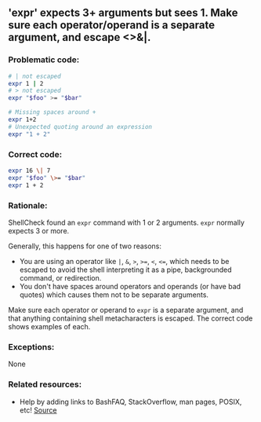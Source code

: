 ## 'expr' expects 3+ arguments but sees 1. Make sure each operator/operand is a separate argument, and escape <>&|.

### Problematic code:

```sh
# | not escaped
expr 1 | 2
# > not escaped
expr "$foo" >= "$bar"

# Missing spaces around +
expr 1+2
# Unexpected quoting around an expression
expr "1 + 2"
```

### Correct code:

```sh
expr 16 \| 7
expr "$foo" \>= "$bar"
expr 1 + 2
```

### Rationale:

ShellCheck found an `expr` command with 1 or 2 arguments. `expr` normally expects 3 or more.

Generally, this happens for one of two reasons:

* You are using an operator like `|`, `&`, `>`, `>=`, `<`, `<=`, which needs to be escaped to avoid the shell interpreting it as a pipe, backgrounded command, or redirection.
* You don't have spaces around operators and operands (or have bad quotes) which causes them not to be separate arguments.

Make sure each operator or operand to `expr` is a separate argument, and that anything containing shell metacharacters is escaped. The correct code shows examples of each.

### Exceptions:

None

### Related resources:

* Help by adding links to BashFAQ, StackOverflow, man pages, POSIX, etc!
[Source](https://github.com/koalaman/shellcheck/wiki/SC2307)

